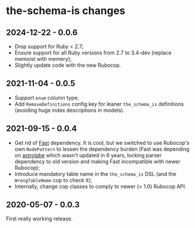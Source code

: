 # the-schema-is changes

## 2024-12-22 - 0.0.6

* Drop support for Ruby < 2.7;
* Ensure support for all Ruby versions from 2.7 to 3.4-dev (replace memoist with memery);
* Slightly update code with the new Rubocop.

## 2021-11-04 - 0.0.5

* Support `enum` column type;
* Add `RemoveDefinitions` config key for leaner `the_schema_is` definitions (avoiding huge index descriptions in models).

## 2021-09-15 - 0.0.4

* Get rid of [Fast](https://jonatas.github.io/fast/) dependency. It is cool, but we switched to use Rubocop's own `NodePattern` to lessen the dependency burden (Fast was depending on [astrolabe](https://github.com/yujinakayama/astrolabe) which wasn't updated in 6 years, locking parser dependency to old version and making Fast incompatible with newer Rubocop);
* Introduce mandatory table name in the `the_schema_is` DSL (and the `WrongTableName` cop to check it);
* Internally, change cop classes to comply to newer (> 1.0) Rubocop API.

## 2020-05-07 - 0.0.3

First really working release.
